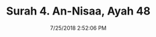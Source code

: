 ---
title       : "Surah 4. An-Nisaa, Ayah 48"
date        : 7/25/2018 2:52:06 PM
draft       : false
type        : "quran"
layout      : "compare"
BookCode    : "CMP"
SurahNumber : "4"
AyahNumber  : "48"
TotalAyah   : "176"
---